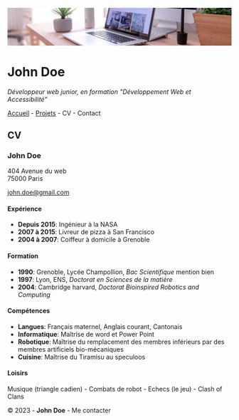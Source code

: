 ![desk-banner](img/desk-banner.jpg)

# John Doe
_Développeur web junior, en formation "Développement Web et Accessibilité"_

[Accueil](README.md) - [Projets](projets.md) - CV - Contact

## CV

### John Doe

404 Avenue du web  
75000 Paris

john.doe@gmail.com  
  
#### Expérience

- **Depuis 2015**: Ingénieur à la NASA
- **2007 à 2015**: Livreur de pizza à San Francisco
- **2004 à 2007**: Coiffeur à domicile à Grenoble
  
#### Formation

- **1990**: Grenoble, Lycée Champollion, _Bac Scientifique_ mention bien
- **1997**: Lyon, ENS, _Doctorat en Sciences de la matière_
- **2004**: Cambridge harvard, _Doctorat Bioinspired Robotics and Computing_

#### Compétences 

- **Langues**: Français maternel, Anglais courant, Cantonais
- **Informatique**: Maîtrise de word et Power Point
- **Robotique**: Maîtrise du remplacement des membres inférieurs par des membres artificiels bio-mécaniques
- **Cuisine**: Maîtrise du Tiramisu au speculoos

#### Loisirs

Musique (triangle cadien) - Combats de robot - Echecs (le jeu) - Clash of Clans  

© 2023 - **John Doe** - Me contacter